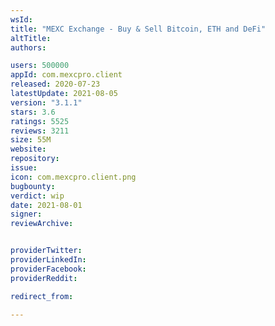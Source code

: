 ```yaml
---
wsId: 
title: "MEXC Exchange - Buy & Sell Bitcoin, ETH and DeFi"
altTitle: 
authors:

users: 500000
appId: com.mexcpro.client
released: 2020-07-23
latestUpdate: 2021-08-05
version: "3.1.1"
stars: 3.6
ratings: 5525
reviews: 3211
size: 55M
website: 
repository: 
issue: 
icon: com.mexcpro.client.png
bugbounty: 
verdict: wip
date: 2021-08-01
signer: 
reviewArchive:


providerTwitter: 
providerLinkedIn: 
providerFacebook: 
providerReddit: 

redirect_from:

---
```



